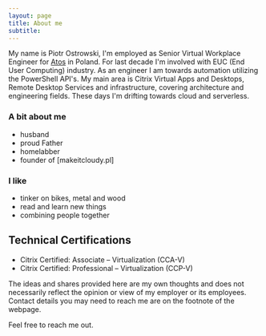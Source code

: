 ```yaml
---
layout: page
title: About me
subtitle:
---
```


My name is Piotr Ostrowski, I'm employed as Senior Virtual Workplace Engineer for [Atos](https://atos.net/en/) in Poland. For last decade I'm involved with EUC (End User Computing) industry. As an engineer I am towards automation utilizing the PowerShell API's. My main area is Citrix Virtual Apps and Desktops, Remote Desktop Services and infrastructure, covering architecture and engineering fields. These days I'm drifting towards cloud and serverless.

### A bit about me

- husband
- proud Father
- homelabber
- founder of [makeitcloudy.pl]

### I like
- tinker on bikes, metal and wood
- read and learn new things
- combining people together

## Technical Certifications

* Citrix Certified: Associate – Virtualization (CCA-V)
* Citrix Certified: Professional – Virtualization (CCP-V)

The ideas and shares provided here are my own thoughts and does not necessarily reflect the opinion or view of my employer or its employees.
Contact details you may need to reach me are on the footnote of the webpage.

Feel free to reach me out.
